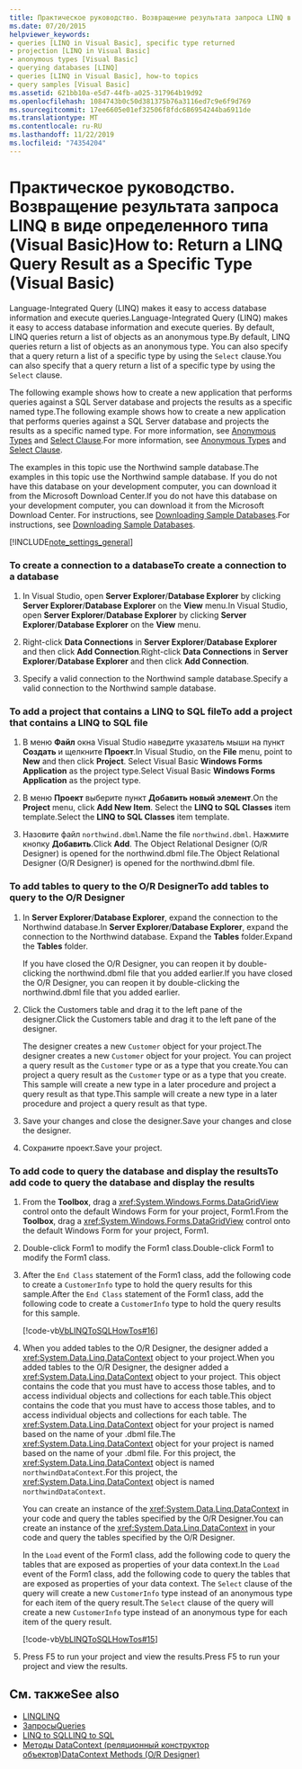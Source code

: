 ```yaml
---
title: Практическое руководство. Возвращение результата запроса LINQ в виде определенного типа
ms.date: 07/20/2015
helpviewer_keywords:
- queries [LINQ in Visual Basic], specific type returned
- projection [LINQ in Visual Basic]
- anonymous types [Visual Basic]
- querying databases [LINQ]
- queries [LINQ in Visual Basic], how-to topics
- query samples [Visual Basic]
ms.assetid: 621bb10a-e5d7-44fb-a025-317964b19d92
ms.openlocfilehash: 1084743b0c50d381375b76a3116ed7c9e6f9d769
ms.sourcegitcommit: 17ee6605e01ef32506f8fdc686954244ba6911de
ms.translationtype: MT
ms.contentlocale: ru-RU
ms.lasthandoff: 11/22/2019
ms.locfileid: "74354204"
---
```

# <a name="how-to-return-a-linq-query-result-as-a-specific-type-visual-basic"></a><span data-ttu-id="50189-102">Практическое руководство. Возвращение результата запроса LINQ в виде определенного типа (Visual Basic)</span><span class="sxs-lookup"><span data-stu-id="50189-102">How to: Return a LINQ Query Result as a Specific Type (Visual Basic)</span></span>
<span data-ttu-id="50189-103">Language-Integrated Query (LINQ) makes it easy to access database information and execute queries.</span><span class="sxs-lookup"><span data-stu-id="50189-103">Language-Integrated Query (LINQ) makes it easy to access database information and execute queries.</span></span> <span data-ttu-id="50189-104">By default, LINQ queries return a list of objects as an anonymous type.</span><span class="sxs-lookup"><span data-stu-id="50189-104">By default, LINQ queries return a list of objects as an anonymous type.</span></span> <span data-ttu-id="50189-105">You can also specify that a query return a list of a specific type by using the `Select` clause.</span><span class="sxs-lookup"><span data-stu-id="50189-105">You can also specify that a query return a list of a specific type by using the `Select` clause.</span></span>  
  
 <span data-ttu-id="50189-106">The following example shows how to create a new application that performs queries against a SQL Server database and projects the results as a specific named type.</span><span class="sxs-lookup"><span data-stu-id="50189-106">The following example shows how to create a new application that performs queries against a SQL Server database and projects the results as a specific named type.</span></span> <span data-ttu-id="50189-107">For more information, see [Anonymous Types](../../../../visual-basic/programming-guide/language-features/objects-and-classes/anonymous-types.md) and [Select Clause](../../../../visual-basic/language-reference/queries/select-clause.md).</span><span class="sxs-lookup"><span data-stu-id="50189-107">For more information, see [Anonymous Types](../../../../visual-basic/programming-guide/language-features/objects-and-classes/anonymous-types.md) and [Select Clause](../../../../visual-basic/language-reference/queries/select-clause.md).</span></span>  
  
 <span data-ttu-id="50189-108">The examples in this topic use the Northwind sample database.</span><span class="sxs-lookup"><span data-stu-id="50189-108">The examples in this topic use the Northwind sample database.</span></span> <span data-ttu-id="50189-109">If you do not have this database on your development computer, you can download it from the Microsoft Download Center.</span><span class="sxs-lookup"><span data-stu-id="50189-109">If you do not have this database on your development computer, you can download it from the Microsoft Download Center.</span></span> <span data-ttu-id="50189-110">For instructions, see [Downloading Sample Databases](../../../../framework/data/adonet/sql/linq/downloading-sample-databases.md).</span><span class="sxs-lookup"><span data-stu-id="50189-110">For instructions, see [Downloading Sample Databases](../../../../framework/data/adonet/sql/linq/downloading-sample-databases.md).</span></span>  
  
[!INCLUDE[note_settings_general](~/includes/note-settings-general-md.md)]  
  
### <a name="to-create-a-connection-to-a-database"></a><span data-ttu-id="50189-111">To create a connection to a database</span><span class="sxs-lookup"><span data-stu-id="50189-111">To create a connection to a database</span></span>  
  
1. <span data-ttu-id="50189-112">In Visual Studio, open **Server Explorer**/**Database Explorer** by clicking **Server Explorer**/**Database Explorer** on the **View** menu.</span><span class="sxs-lookup"><span data-stu-id="50189-112">In Visual Studio, open **Server Explorer**/**Database Explorer** by clicking **Server Explorer**/**Database Explorer** on the **View** menu.</span></span>  
  
2. <span data-ttu-id="50189-113">Right-click **Data Connections** in **Server Explorer**/**Database Explorer** and then click **Add Connection**.</span><span class="sxs-lookup"><span data-stu-id="50189-113">Right-click **Data Connections** in **Server Explorer**/**Database Explorer** and then click **Add Connection**.</span></span>  
  
3. <span data-ttu-id="50189-114">Specify a valid connection to the Northwind sample database.</span><span class="sxs-lookup"><span data-stu-id="50189-114">Specify a valid connection to the Northwind sample database.</span></span>  
  
### <a name="to-add-a-project-that-contains-a-linq-to-sql-file"></a><span data-ttu-id="50189-115">To add a project that contains a LINQ to SQL file</span><span class="sxs-lookup"><span data-stu-id="50189-115">To add a project that contains a LINQ to SQL file</span></span>  
  
1. <span data-ttu-id="50189-116">В меню **Файл** окна Visual Studio наведите указатель мыши на пункт **Создать** и щелкните **Проект**.</span><span class="sxs-lookup"><span data-stu-id="50189-116">In Visual Studio, on the **File** menu, point to **New** and then click **Project**.</span></span> <span data-ttu-id="50189-117">Select Visual Basic **Windows Forms Application** as the project type.</span><span class="sxs-lookup"><span data-stu-id="50189-117">Select Visual Basic **Windows Forms Application** as the project type.</span></span>  
  
2. <span data-ttu-id="50189-118">В меню **Проект** выберите пункт **Добавить новый элемент**.</span><span class="sxs-lookup"><span data-stu-id="50189-118">On the **Project** menu, click **Add New Item**.</span></span> <span data-ttu-id="50189-119">Select the **LINQ to SQL Classes** item template.</span><span class="sxs-lookup"><span data-stu-id="50189-119">Select the **LINQ to SQL Classes** item template.</span></span>  
  
3. <span data-ttu-id="50189-120">Назовите файл `northwind.dbml`.</span><span class="sxs-lookup"><span data-stu-id="50189-120">Name the file `northwind.dbml`.</span></span> <span data-ttu-id="50189-121">Нажмите кнопку **Добавить**.</span><span class="sxs-lookup"><span data-stu-id="50189-121">Click **Add**.</span></span> <span data-ttu-id="50189-122">The Object Relational Designer (O/R Designer) is opened for the northwind.dbml file.</span><span class="sxs-lookup"><span data-stu-id="50189-122">The Object Relational Designer (O/R Designer) is opened for the northwind.dbml file.</span></span>  
  
### <a name="to-add-tables-to-query-to-the-or-designer"></a><span data-ttu-id="50189-123">To add tables to query to the O/R Designer</span><span class="sxs-lookup"><span data-stu-id="50189-123">To add tables to query to the O/R Designer</span></span>  
  
1. <span data-ttu-id="50189-124">In **Server Explorer**/**Database Explorer**, expand the connection to the Northwind database.</span><span class="sxs-lookup"><span data-stu-id="50189-124">In **Server Explorer**/**Database Explorer**, expand the connection to the Northwind database.</span></span> <span data-ttu-id="50189-125">Expand the **Tables** folder.</span><span class="sxs-lookup"><span data-stu-id="50189-125">Expand the **Tables** folder.</span></span>  
  
     <span data-ttu-id="50189-126">If you have closed the O/R Designer, you can reopen it by double-clicking the northwind.dbml file that you added earlier.</span><span class="sxs-lookup"><span data-stu-id="50189-126">If you have closed the O/R Designer, you can reopen it by double-clicking the northwind.dbml file that you added earlier.</span></span>  
  
2. <span data-ttu-id="50189-127">Click the Customers table and drag it to the left pane of the designer.</span><span class="sxs-lookup"><span data-stu-id="50189-127">Click the Customers table and drag it to the left pane of the designer.</span></span>  
  
     <span data-ttu-id="50189-128">The designer creates a new `Customer` object for your project.</span><span class="sxs-lookup"><span data-stu-id="50189-128">The designer creates a new `Customer` object for your project.</span></span> <span data-ttu-id="50189-129">You can project a query result as the `Customer` type or as a type that you create.</span><span class="sxs-lookup"><span data-stu-id="50189-129">You can project a query result as the `Customer` type or as a type that you create.</span></span> <span data-ttu-id="50189-130">This sample will create a new type in a later procedure and project a query result as that type.</span><span class="sxs-lookup"><span data-stu-id="50189-130">This sample will create a new type in a later procedure and project a query result as that type.</span></span>  
  
3. <span data-ttu-id="50189-131">Save your changes and close the designer.</span><span class="sxs-lookup"><span data-stu-id="50189-131">Save your changes and close the designer.</span></span>  
  
4. <span data-ttu-id="50189-132">Сохраните проект.</span><span class="sxs-lookup"><span data-stu-id="50189-132">Save your project.</span></span>  
  
### <a name="to-add-code-to-query-the-database-and-display-the-results"></a><span data-ttu-id="50189-133">To add code to query the database and display the results</span><span class="sxs-lookup"><span data-stu-id="50189-133">To add code to query the database and display the results</span></span>  
  
1. <span data-ttu-id="50189-134">From the **Toolbox**, drag a <xref:System.Windows.Forms.DataGridView> control onto the default Windows Form for your project, Form1.</span><span class="sxs-lookup"><span data-stu-id="50189-134">From the **Toolbox**, drag a <xref:System.Windows.Forms.DataGridView> control onto the default Windows Form for your project, Form1.</span></span>  
  
2. <span data-ttu-id="50189-135">Double-click Form1 to modify the Form1 class.</span><span class="sxs-lookup"><span data-stu-id="50189-135">Double-click Form1 to modify the Form1 class.</span></span>  
  
3. <span data-ttu-id="50189-136">After the `End Class` statement of the Form1 class, add the following code to create a `CustomerInfo` type to hold the query results for this sample.</span><span class="sxs-lookup"><span data-stu-id="50189-136">After the `End Class` statement of the Form1 class, add the following code to create a `CustomerInfo` type to hold the query results for this sample.</span></span>  
  
     [!code-vb[VbLINQToSQLHowTos#16](~/samples/snippets/visualbasic/VS_Snippets_VBCSharp/VbLINQtoSQLHowTos/VB/Form8.vb#16)]  
  
4. <span data-ttu-id="50189-137">When you added tables to the O/R Designer, the designer added a <xref:System.Data.Linq.DataContext> object to your project.</span><span class="sxs-lookup"><span data-stu-id="50189-137">When you added tables to the O/R Designer, the designer added a <xref:System.Data.Linq.DataContext> object to your project.</span></span> <span data-ttu-id="50189-138">This object contains the code that you must have to access those tables, and to access individual objects and collections for each table.</span><span class="sxs-lookup"><span data-stu-id="50189-138">This object contains the code that you must have to access those tables, and to access individual objects and collections for each table.</span></span> <span data-ttu-id="50189-139">The <xref:System.Data.Linq.DataContext> object for your project is named based on the name of your .dbml file.</span><span class="sxs-lookup"><span data-stu-id="50189-139">The <xref:System.Data.Linq.DataContext> object for your project is named based on the name of your .dbml file.</span></span> <span data-ttu-id="50189-140">For this project, the <xref:System.Data.Linq.DataContext> object is named `northwindDataContext`.</span><span class="sxs-lookup"><span data-stu-id="50189-140">For this project, the <xref:System.Data.Linq.DataContext> object is named `northwindDataContext`.</span></span>  
  
     <span data-ttu-id="50189-141">You can create an instance of the <xref:System.Data.Linq.DataContext> in your code and query the tables specified by the O/R Designer.</span><span class="sxs-lookup"><span data-stu-id="50189-141">You can create an instance of the <xref:System.Data.Linq.DataContext> in your code and query the tables specified by the O/R Designer.</span></span>  
  
     <span data-ttu-id="50189-142">In the `Load` event of the Form1 class, add the following code to query the tables that are exposed as properties of your data context.</span><span class="sxs-lookup"><span data-stu-id="50189-142">In the `Load` event of the Form1 class, add the following code to query the tables that are exposed as properties of your data context.</span></span> <span data-ttu-id="50189-143">The `Select` clause of the query will create a new `CustomerInfo` type instead of an anonymous type for each item of the query result.</span><span class="sxs-lookup"><span data-stu-id="50189-143">The `Select` clause of the query will create a new `CustomerInfo` type instead of an anonymous type for each item of the query result.</span></span>  
  
     [!code-vb[VbLINQToSQLHowTos#15](~/samples/snippets/visualbasic/VS_Snippets_VBCSharp/VbLINQtoSQLHowTos/VB/Form8.vb#15)]  
  
5. <span data-ttu-id="50189-144">Press F5 to run your project and view the results.</span><span class="sxs-lookup"><span data-stu-id="50189-144">Press F5 to run your project and view the results.</span></span>  
  
## <a name="see-also"></a><span data-ttu-id="50189-145">См. также</span><span class="sxs-lookup"><span data-stu-id="50189-145">See also</span></span>

- [<span data-ttu-id="50189-146">LINQ</span><span class="sxs-lookup"><span data-stu-id="50189-146">LINQ</span></span>](../../../../visual-basic/programming-guide/language-features/linq/index.md)
- [<span data-ttu-id="50189-147">Запросы</span><span class="sxs-lookup"><span data-stu-id="50189-147">Queries</span></span>](../../../../visual-basic/language-reference/queries/index.md)
- [<span data-ttu-id="50189-148">LINQ to SQL</span><span class="sxs-lookup"><span data-stu-id="50189-148">LINQ to SQL</span></span>](../../../../framework/data/adonet/sql/linq/index.md)
- [<span data-ttu-id="50189-149">Методы DataContext (реляционный конструктор объектов)</span><span class="sxs-lookup"><span data-stu-id="50189-149">DataContext Methods (O/R Designer)</span></span>](/visualstudio/data-tools/datacontext-methods-o-r-designer)
